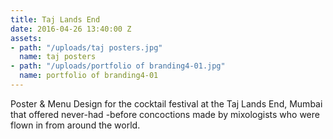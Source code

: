 ```yaml
---
title: Taj Lands End
date: 2016-04-26 13:40:00 Z
assets:
- path: "/uploads/taj posters.jpg"
  name: taj posters
- path: "/uploads/portfolio of branding4-01.jpg"
  name: portfolio of branding4-01
---
```


Poster & Menu Design for the cocktail festival at the Taj Lands End, Mumbai that offered never-had -before concoctions made by mixologists who were flown in from around the world.
